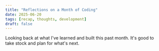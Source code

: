 ```yaml
---
title: "Reflections on a Month of Coding"
date: 2025-06-20
tags: [recap, thoughts, development]
draft: false
---
```


Looking back at what I've learned and built this past month.
It's good to take stock and plan for what's next.